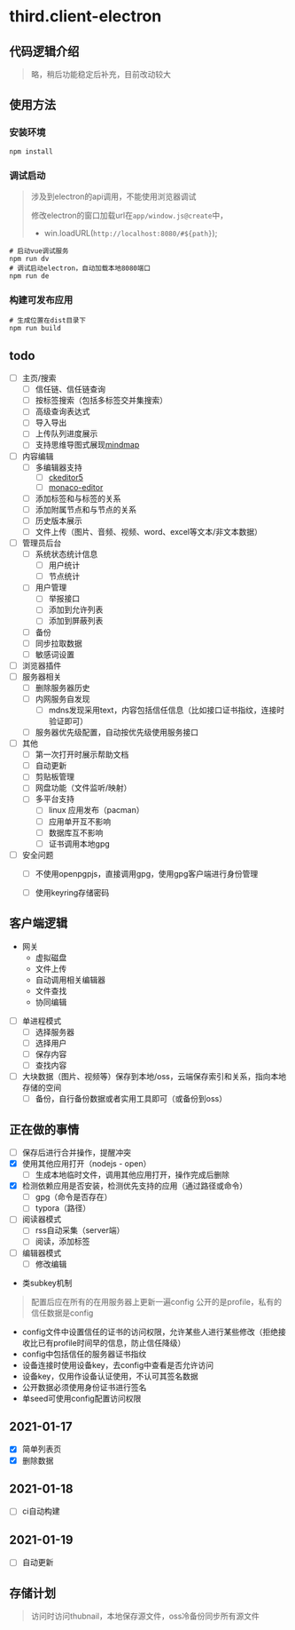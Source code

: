 # third.client-electron

## 代码逻辑介绍

> 略，稍后功能稳定后补充，目前改动较大


## 使用方法

### 安装环境

``` shell
npm install
```

### 调试启动

> 涉及到electron的api调用，不能使用浏览器调试
>
> 修改electron的窗口加载url在`app/window.js@create`中，
>
> - win.loadURL(`http://localhost:8080/#${path}`);


``` shell
# 启动vue调试服务
npm run dv
# 调试启动electron，自动加载本地8080端口
npm run de
```


### 构建可发布应用

``` shell
# 生成位置在dist目录下
npm run build
```

## todo

- [ ] 主页/搜索
  - [ ] 信任链、信任链查询
  - [ ] 按标签搜索（包括多标签交并集搜索）
  - [ ] 高级查询表达式
  - [ ] 导入导出
  - [ ] 上传队列进度展示
  - [ ] 支持思维导图式展现[mindmap](https://github.com/hellowuxin/mindmap)
- [ ] 内容编辑
  - [ ] 多编辑器支持
    - [ ] [ckeditor5](https://github.com/ckeditor/ckeditor5)
    - [ ] [monaco-editor](https://github.com/Microsoft/monaco-editor)
  - [ ] 添加标签和与标签的关系
  - [ ] 添加附属节点和与节点的关系
  - [ ] 历史版本展示
  - [ ] 文件上传（图片、音频、视频、word、excel等文本/非文本数据）
- [ ] 管理员后台
  - [ ] 系统状态统计信息
    - [ ] 用户统计
    - [ ] 节点统计
  - [ ] 用户管理
    - [ ] 举报接口
    - [ ] 添加到允许列表
    - [ ] 添加到屏蔽列表
  - [ ] 备份
  - [ ] 同步拉取数据
  - [ ] 敏感词设置
- [ ] 浏览器插件
- [ ] 服务器相关
  - [ ] 删除服务器历史
  - [ ] 内网服务自发现
    - [ ] mdns发现采用text，内容包括信任信息（比如接口证书指纹，连接时验证即可）
  - [ ] 服务器优先级配置，自动按优先级使用服务接口
- [ ] 其他
  - [ ] 第一次打开时展示帮助文档
  - [ ] 自动更新
  - [ ] 剪贴板管理
  - [ ] 网盘功能（文件监听/映射）
  - [ ] 多平台支持
    - [ ] linux 应用发布（pacman）
    - [ ] 应用单开互不影响
    - [ ] 数据库互不影响
    - [ ] 证书调用本地gpg
- [ ] 安全问题
  - [ ] 不使用openpgpjs，直接调用gpg，使用gpg客户端进行身份管理
  - [ ] 使用keyring存储密码


## 客户端逻辑

- 网关
  - 虚拟磁盘
  - 文件上传
  - 自动调用相关编辑器
  - 文件查找
  - 协同编辑
- [ ] 单进程模式
  - [ ] 选择服务器
  - [ ] 选择用户
  - [ ] 保存内容
  - [ ] 查找内容
- [ ] 大块数据（图片、视频等）保存到本地/oss，云端保存索引和关系，指向本地存储的空间
  - [ ] 备份，自行备份数据或者实用工具即可（或备份到oss）

## 正在做的事情

- [ ] 保存后进行合并操作，提醒冲突
- [x] 使用其他应用打开（nodejs - open）
  - [ ] 生成本地临时文件，调用其他应用打开，操作完成后删除
- [x] 检测依赖应用是否安装，检测优先支持的应用（通过路径或命令）
  - [ ] gpg（命令是否存在）
  - [ ] typora（路径）
- [ ] 阅读器模式
  - [ ] rss自动采集（server端）
  - [ ] 阅读，添加标签
- [ ] 编辑器模式
  - [ ] 修改编辑

- 类subkey机制

> 配置后应在所有的在用服务器上更新一遍config
> 公开的是profile，私有的信任数据是config

  - config文件中设置信任的证书的访问权限，允许某些人进行某些修改（拒绝接收比已有profile时间早的信息，防止信任降级）
  - config中包括信任的服务器证书指纹
  - 设备连接时使用设备key，去config中查看是否允许访问
  - 设备key，仅用作设备认证使用，不认可其签名数据
  - 公开数据必须使用身份证书进行签名
  - 单seed可使用config配置访问权限


## 2021-01-17

- [x] 简单列表页
- [x] 删除数据

## 2021-01-18

- [ ] ci自动构建

## 2021-01-19

- [ ] 自动更新

## 存储计划

> 访问时访问thubnail，本地保存源文件，oss冷备份同步所有源文件